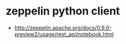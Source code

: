 # zeppelin python client
 - http://zeppelin.apache.org/docs/0.9.0-preview2/usage/rest_api/notebook.html